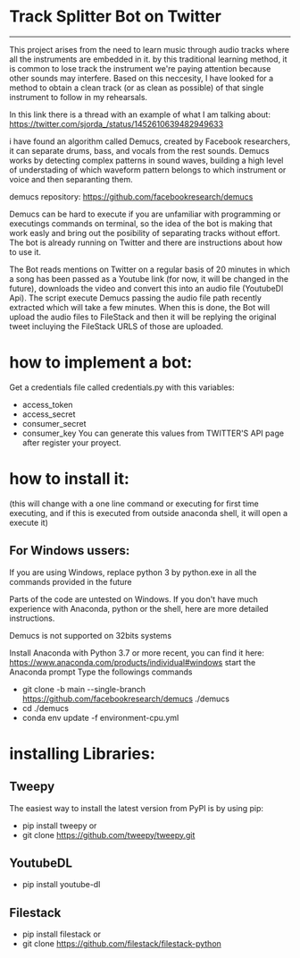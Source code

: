 # Track Splitter Bot on Twitter
---
This project arises from the need to learn music through audio tracks where all the instruments are embedded in it. by this traditional learning method, it is common to lose track the instrument we're paying attention because other sounds may interfere.
Based on this neccesity, I have looked for a method to obtain a clean track (or as clean as possible) of that single instrument to follow in my rehearsals.

In this link there is a thread with an example of what I am talking about:
https://twitter.com/sjorda_/status/1452610639482949633

i have found an algorithm called Demucs, created by Facebook researchers, it can separate drums, bass, and vocals from the rest sounds. Demucs works by detecting complex patterns in sound waves, building a high level of understading of which waveform pattern belongs to which instrument or voice and then separanting them.

demucs repository:
https://github.com/facebookresearch/demucs

Demucs can be hard to execute if you are unfamiliar with programming or executings commands on terminal, so the idea of the bot is making that work easly and bring out the posibility of separating tracks without effort. The bot is already running on Twitter and there are instructions about how to use it.

The Bot reads mentions on Twitter on a regular basis of 20 minutes in which a song has been passed as a Youtube link (for now, it will be changed in the future), downloads the video and convert this into an audio file (YoutubeDl Api). The script execute Demucs passing the audio file path recently extracted which will take a few minutes.
When this is done, the Bot will upload the audio files to FileStack and then it will be replying the original tweet incluying the FileStack URLS of those are uploaded. 

# how to implement a bot:
Get a credentials file called credentials.py with this variables:
- access_token
- access_secret
- consumer_secret
- consumer_key
You can generate this values from TWITTER'S API page after register your proyect.

# how to install it:
(this will change with a one line command or executing for first time executing, and if this is executed from outside anaconda shell, it will open a execute it)

## For Windows ussers:
If you are using Windows, replace python 3 by python.exe in all the commands provided in the future

Parts of the code are untested on Windows. If you don't have much experience with Anaconda, python or the shell, here are more detailed instructions. 

Demucs is not supported on 32bits systems

Install Anaconda with Python 3.7 or more recent, you can find it here: https://www.anaconda.com/products/individual#windows
start the Anaconda prompt
Type the followings commands

- git clone -b main --single-branch https://github.com/facebookresearch/demucs ./demucs
- cd ./demucs
- conda env update -f environment-cpu.yml

# installing Libraries: 

## Tweepy
The easiest way to install the latest version from PyPI is by using pip:

- pip install tweepy
or
- git clone https://github.com/tweepy/tweepy.git

## YoutubeDL
- pip install youtube-dl

## Filestack
- pip install filestack
or 
- git clone https://github.com/filestack/filestack-python

